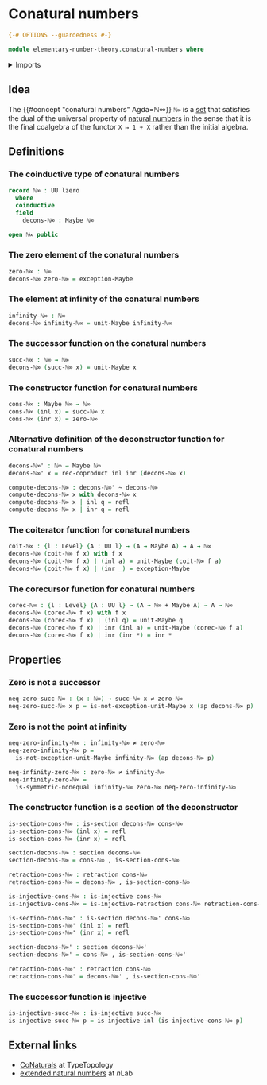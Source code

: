# Conatural numbers

```agda
{-# OPTIONS --guardedness #-}

module elementary-number-theory.conatural-numbers where
```

<details><summary>Imports</summary>

```agda
open import foundation.action-on-identifications-functions
open import foundation.coproduct-types
open import foundation.dependent-pair-types
open import foundation.homotopies
open import foundation.injective-maps
open import foundation.maybe
open import foundation.negated-equality
open import foundation.retractions
open import foundation.sections
open import foundation.universe-levels

open import foundation-core.identity-types
```

</details>

## Idea

The {{#concept "conatural numbers" Agda=ℕ∞}} `ℕ∞` is a
[set](foundation-core.sets.md) that satisfies the dual of the universal property
of [natural numbers](elementary-number-theory.natural-numbers.md) in the sense
that it is the final coalgebra of the functor `X ↦ 1 + X` rather than the
initial algebra.

## Definitions

### The coinductive type of conatural numbers

```agda
record ℕ∞ : UU lzero
  where
  coinductive
  field
    decons-ℕ∞ : Maybe ℕ∞

open ℕ∞ public
```

### The zero element of the conatural numbers

```agda
zero-ℕ∞ : ℕ∞
decons-ℕ∞ zero-ℕ∞ = exception-Maybe
```

### The element at infinity of the conatural numbers

```agda
infinity-ℕ∞ : ℕ∞
decons-ℕ∞ infinity-ℕ∞ = unit-Maybe infinity-ℕ∞
```

### The successor function on the conatural numbers

```agda
succ-ℕ∞ : ℕ∞ → ℕ∞
decons-ℕ∞ (succ-ℕ∞ x) = unit-Maybe x
```

### The constructor function for conatural numbers

```agda
cons-ℕ∞ : Maybe ℕ∞ → ℕ∞
cons-ℕ∞ (inl x) = succ-ℕ∞ x
cons-ℕ∞ (inr x) = zero-ℕ∞
```

### Alternative definition of the deconstructor function for conatural numbers

```agda
decons-ℕ∞' : ℕ∞ → Maybe ℕ∞
decons-ℕ∞' x = rec-coproduct inl inr (decons-ℕ∞ x)

compute-decons-ℕ∞ : decons-ℕ∞' ~ decons-ℕ∞
compute-decons-ℕ∞ x with decons-ℕ∞ x
compute-decons-ℕ∞ x | inl q = refl
compute-decons-ℕ∞ x | inr q = refl
```

### The coiterator function for conatural numbers

```agda
coit-ℕ∞ : {l : Level} {A : UU l} → (A → Maybe A) → A → ℕ∞
decons-ℕ∞ (coit-ℕ∞ f x) with f x
decons-ℕ∞ (coit-ℕ∞ f x) | (inl a) = unit-Maybe (coit-ℕ∞ f a)
decons-ℕ∞ (coit-ℕ∞ f x) | (inr _) = exception-Maybe
```

### The corecursor function for conatural numbers

```agda
corec-ℕ∞ : {l : Level} {A : UU l} → (A → ℕ∞ + Maybe A) → A → ℕ∞
decons-ℕ∞ (corec-ℕ∞ f x) with f x
decons-ℕ∞ (corec-ℕ∞ f x) | (inl q) = unit-Maybe q
decons-ℕ∞ (corec-ℕ∞ f x) | inr (inl a) = unit-Maybe (corec-ℕ∞ f a)
decons-ℕ∞ (corec-ℕ∞ f x) | inr (inr *) = inr *
```

## Properties

### Zero is not a successor

```agda
neq-zero-succ-ℕ∞ : (x : ℕ∞) → succ-ℕ∞ x ≠ zero-ℕ∞
neq-zero-succ-ℕ∞ x p = is-not-exception-unit-Maybe x (ap decons-ℕ∞ p)
```

### Zero is not the point at infinity

```agda
neq-zero-infinity-ℕ∞ : infinity-ℕ∞ ≠ zero-ℕ∞
neq-zero-infinity-ℕ∞ p =
  is-not-exception-unit-Maybe infinity-ℕ∞ (ap decons-ℕ∞ p)

neq-infinity-zero-ℕ∞ : zero-ℕ∞ ≠ infinity-ℕ∞
neq-infinity-zero-ℕ∞ =
  is-symmetric-nonequal infinity-ℕ∞ zero-ℕ∞ neq-zero-infinity-ℕ∞
```

### The constructor function is a section of the deconstructor

```agda
is-section-cons-ℕ∞ : is-section decons-ℕ∞ cons-ℕ∞
is-section-cons-ℕ∞ (inl x) = refl
is-section-cons-ℕ∞ (inr x) = refl

section-decons-ℕ∞ : section decons-ℕ∞
section-decons-ℕ∞ = cons-ℕ∞ , is-section-cons-ℕ∞

retraction-cons-ℕ∞ : retraction cons-ℕ∞
retraction-cons-ℕ∞ = decons-ℕ∞ , is-section-cons-ℕ∞

is-injective-cons-ℕ∞ : is-injective cons-ℕ∞
is-injective-cons-ℕ∞ = is-injective-retraction cons-ℕ∞ retraction-cons-ℕ∞
```

```agda
is-section-cons-ℕ∞' : is-section decons-ℕ∞' cons-ℕ∞
is-section-cons-ℕ∞' (inl x) = refl
is-section-cons-ℕ∞' (inr x) = refl

section-decons-ℕ∞' : section decons-ℕ∞'
section-decons-ℕ∞' = cons-ℕ∞ , is-section-cons-ℕ∞'

retraction-cons-ℕ∞' : retraction cons-ℕ∞
retraction-cons-ℕ∞' = decons-ℕ∞' , is-section-cons-ℕ∞'
```

### The successor function is injective

```agda
is-injective-succ-ℕ∞ : is-injective succ-ℕ∞
is-injective-succ-ℕ∞ p = is-injective-inl (is-injective-cons-ℕ∞ p)
```

## External links

- [CoNaturals](https://martinescardo.github.io/TypeTopology/CoNaturals.index.html)
  at TypeTopology
- [extended natural numbers](https://ncatlab.org/nlab/show/extended+natural+number)
  at $n$Lab
